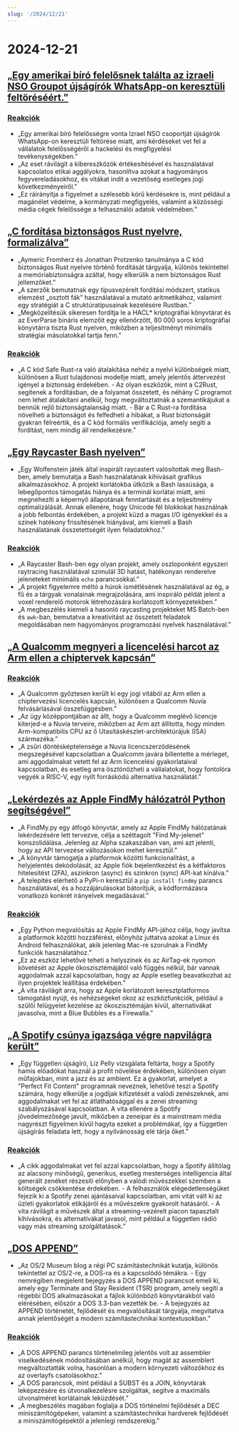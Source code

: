 ```yaml
---
slug: '/2024/12/21'
---
```


# 2024-12-21

## [„Egy amerikai bíró felelősnek találta az izraeli NSO Groupot újságírók WhatsApp-on keresztüli feltöréséért.”](https://www.reuters.com/technology/cybersecurity/us-judge-finds-israels-nso-group-liable-hacking-whatsapp-lawsuit-2024-12-21/)

### [Reakciók](https://news.ycombinator.com/item?id=42476828)

- „Egy amerikai bíró felelősségre vonta Izrael NSO csoportját újságírók WhatsApp-on keresztüli feltörése miatt, ami kérdéseket vet fel a vállalatok felelősségéről a hackelési és megfigyelési tevékenységekben.”
- „Az eset rávilágít a kibereszközök értékesítésével és használatával kapcsolatos etikai aggályokra, hasonlítva azokat a hagyományos fegyvereladásokhoz, és vitákat indít a vezetőség esetleges jogi következményeiről.”
- „Ez ráirányítja a figyelmet a szélesebb körű kérdésekre is, mint például a magánélet védelme, a kormányzati megfigyelés, valamint a közösségi média cégek felelőssége a felhasználói adatok védelmében.”

## [„C fordítása biztonságos Rust nyelvre, formalizálva”](https://arxiv.org/abs/2412.15042)

- „Aymeric Fromherz és Jonathan Protzenko tanulmánya a C kód biztonságos Rust nyelvre történő fordítását tárgyalja, különös tekintettel a memóriabiztonságra azáltal, hogy elkerülik a nem biztonságos Rust jellemzőket.”
- „A szerzők bemutatnak egy típusvezérelt fordítási módszert, statikus elemzést „osztott fák” használatával a mutató aritmetikához, valamint egy stratégiát a C struktúratípusainak kezelésére Rustban.”
- „Megközelítésük sikeresen fordítja le a HACL\* kriptográfiai könyvtárat és az EverParse bináris elemzőit egy ellenőrzött, 80 000 soros kriptográfiai könyvtárra tiszta Rust nyelven, miközben a teljesítményt minimális stratégiai másolatokkal tartja fenn.”

### [Reakciók](https://news.ycombinator.com/item?id=42476192)

- „A C kód Safe Rust-ra való átalakítása nehéz a nyelvi különbségek miatt, különösen a Rust tulajdonosi modellje miatt, amely jelentős áttervezést igényel a biztonság érdekében. - Az olyan eszközök, mint a C2Rust, segítenek a fordításban, de a folyamat összetett, és néhány C programot nem lehet átalakítani anélkül, hogy megváltoztatnák a szemantikájukat a bennük rejlő biztonságtalanság miatt. - Bár a C Rust-ra fordítása növelheti a biztonságot és felfedheti a hibákat, a Rust biztonságát gyakran félreértik, és a C kód formális verifikációja, amely segíti a fordítást, nem mindig áll rendelkezésre.”

## [„Egy Raycaster Bash nyelven”](https://github.com/izabera/pseudo3d)

- „Egy Wolfenstein játék által inspirált raycastert valósítottak meg Bash-ben, amely bemutatja a Bash használatának kihívásait grafikus alkalmazásokhoz. A projekt korlátokba ütközik a Bash lassúsága, a lebegőpontos támogatás hiánya és a terminál korlátai miatt, ami megnehezíti a képernyő állapotának fenntartását és a teljesítmény optimalizálását. Annak ellenére, hogy Unicode fél blokkokat használnak a jobb felbontás érdekében, a projekt küzd a magas I/O igényekkel és a színek hatékony frissítésének hiányával, ami kiemeli a Bash használatának összetettségét ilyen feladatokhoz.”

### [Reakciók](https://news.ycombinator.com/item?id=42475703)

- „A Raycaster Bash-ben egy olyan projekt, amely oszloponként egyszeri raytracing használatával szimulál 3D hatást, hatékonyan renderelve jeleneteket minimális `echo` parancsokkal.”
- „A projekt figyelemre méltó a húrok ismétlésének használatával az ég, a fű és a tárgyak vonalainak megrajzolására, ami inspiráló példát jelent a voxel renderelő motorok létrehozására korlátozott környezetekben.”
- „A megbeszélés kiemeli a hasonló raycasting projekteket MS Batch-ben és `awk`-ban, bemutatva a kreativitást az összetett feladatok megoldásában nem hagyományos programozási nyelvek használatával.”

## [„A Qualcomm megnyeri a licencelési harcot az Arm ellen a chiptervek kapcsán”](https://www.bloomberg.com/news/articles/2024-12-20/qualcomm-wins-licensing-fight-with-arm-over-chip-designs)

### [Reakciók](https://news.ycombinator.com/item?id=42475228)

- „A Qualcomm győztesen került ki egy jogi vitából az Arm ellen a chiptervezési licencelés kapcsán, különösen a Qualcomm Nuvia felvásárlásával összefüggésben.”
- „Az ügy középpontjában az állt, hogy a Qualcomm meglévő licencje kiterjed-e a Nuvia terveire, miközben az Arm azt állította, hogy minden Arm-kompatibilis CPU az ő Utasításkészlet-architektúrájuk (ISA) származéka.”
- „A zsűri döntésképtelensége a Nuvia licencszerződésének megszegésével kapcsolatban a Qualcomm javára billentette a mérleget, ami aggodalmakat vetett fel az Arm licencelési gyakorlataival kapcsolatban, és esetleg arra ösztönözheti a vállalatokat, hogy fontolóra vegyék a RISC-V, egy nyílt forráskódú alternatíva használatát.”

## [„Lekérdezés az Apple FindMy hálózatról Python segítségével”](https://github.com/malmeloo/FindMy.py)

- „A FindMy.py egy átfogó könyvtár, amely az Apple FindMy hálózatának lekérdezésére lett tervezve, célja a széttagolt "Find My-jelenet" konszolidálása. Jelenleg az Alpha szakaszában van, ami azt jelenti, hogy az API tervezése változásokon mehet keresztül.”
- „A könyvtár támogatja a platformok közötti funkcionalitást, a helyjelentés dekódolását, az Apple fiók bejelentkezést és a kétfaktoros hitelesítést (2FA), aszinkron (async) és szinkron (sync) API-kat kínálva.”
- „A telepítés elérhető a PyPi-n keresztül a `pip install findmy` parancs használatával, és a hozzájárulásokat bátorítjuk, a kódformázásra vonatkozó konkrét irányelvek megadásával.”

### [Reakciók](https://news.ycombinator.com/item?id=42479233)

- „Egy Python megvalósítás az Apple FindMy API-jához célja, hogy javítsa a platformok közötti hozzáférést, előnyhöz juttatva azokat a Linux és Android felhasználókat, akik jelenleg Mac-re szorulnak a FindMy funkciók használatához.”
- „Ez az eszköz lehetővé teheti a helyszínek és az AirTag-ek nyomon követését az Apple ökoszisztémájától való függés nélkül, bár vannak aggodalmak azzal kapcsolatban, hogy az Apple esetleg beavatkozhat az ilyen projektek leállítása érdekében.”
- „A vita rávilágít arra, hogy az Apple korlátozott keresztplatformos támogatást nyújt, és nehézségeket okoz az eszközfunkciók, például a szülői felügyelet kezelése az ökoszisztémáján kívül, alternatívákat javasolva, mint a Blue Bubbles és a Firewalla.”

## [„A Spotify csúnya igazsága végre napvilágra került”](https://www.honest-broker.com/p/the-ugly-truth-about-spotify-is-finally)

- „Egy független újságíró, Liz Pelly vizsgálata feltárta, hogy a Spotify hamis előadókat használ a profit növelése érdekében, különösen olyan műfajokban, mint a jazz és az ambient. Ez a gyakorlat, amelyet a "Perfect Fit Content" programnak neveznek, lehetővé teszi a Spotify számára, hogy elkerülje a jogdíjak kifizetését a valódi zenészeknek, ami aggodalmakat vet fel az átláthatósággal és a zenei streaming szabályozásával kapcsolatban. A vita ellenére a Spotify jövedelmezősége javult, miközben a zeneipar és a mainstream média nagyrészt figyelmen kívül hagyta ezeket a problémákat, így a független újságírás feladata lett, hogy a nyilvánosság elé tárja őket.”

### [Reakciók](https://news.ycombinator.com/item?id=42478107)

- „A cikk aggodalmakat vet fel azzal kapcsolatban, hogy a Spotify állítólag az alacsony minőségű, generikus, esetleg mesterséges intelligencia által generált zenéket részesíti előnyben a valódi művészekkel szemben a költségek csökkentése érdekében. - A felhasználók elégedetlenségüket fejezik ki a Spotify zenei ajánlásaival kapcsolatban, ami vitát vált ki az üzleti gyakorlatok etikájáról és a művészekre gyakorolt hatásáról. - A vita rávilágít a művészek által a streaming-vezérelt piacon tapasztalt kihívásokra, és alternatívákat javasol, mint például a független rádió vagy más streaming szolgáltatások.”

## [„DOS APPEND”](https://www.os2museum.com/wp/dos-append/)

- „Az OS/2 Museum blog a régi PC számítástechnikát kutatja, különös tekintettel az OS/2-re, a DOS-ra és a kapcsolódó témákra. - Egy nemrégiben megjelent bejegyzés a DOS APPEND parancsot emeli ki, amely egy Terminate and Stay Resident (TSR) program, amely segíti a régebbi DOS alkalmazásokat a fájlok különböző könyvtárakból való elérésében, először a DOS 3.3-ban vezették be. - A bejegyzés az APPEND történetét, fejlődését és megvalósítását tárgyalja, megvitatva annak jelentőségét a modern számítástechnikai kontextusokban.”

### [Reakciók](https://news.ycombinator.com/item?id=42475011)

- „A DOS APPEND parancs történelmileg jelentős volt az assembler viselkedésének módosításában anélkül, hogy magát az assemblert megváltoztatták volna, hasonlóan a modern környezeti változókhoz és az overlayfs csatolásokhoz.”
- „A DOS parancsok, mint például a SUBST és a JOIN, könyvtárak leképezésére és útvonalkezelésre szolgáltak, segítve a maximális útvonalméret korlátainak leküzdését.”
- „A megbeszélés magában foglalja a DOS történelmi fejlődését a DEC miniszámítógépeken, valamint a számítástechnikai hardverek fejlődését a miniszámítógépektől a jelenlegi rendszerekig.”

<head>
  <meta property="og:title" content="„Egy amerikai bíró felelősnek találta az izraeli NSO Groupot újságírók WhatsApp-on keresztüli feltöréséért.”" />
  <meta property="og:type" content="website" />
  <meta property="og:image" content="https://og.cho.sh/api/og/?title=%E2%80%9EEgy%20amerikai%20b%C3%ADr%C3%B3%20felel%C5%91snek%20tal%C3%A1lta%20az%20izraeli%20NSO%20Groupot%20%C3%BAjs%C3%A1g%C3%ADr%C3%B3k%20WhatsApp-on%20kereszt%C3%BCli%20felt%C3%B6r%C3%A9s%C3%A9%C3%A9rt.%E2%80%9D&subheading=2024.%20december%2021.%2C%20szombat%3A%20Hacker%20News%20%C3%96sszefoglal%C3%B3" />
</head>
